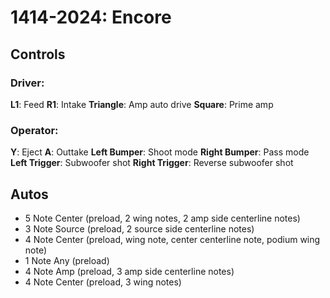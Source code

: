 # 1414-2024: Encore

## Controls

### Driver:
**L1**: Feed
**R1**: Intake
**Triangle**: Amp auto drive
**Square**: Prime amp

### Operator:
**Y**: Eject
**A**: Outtake
**Left Bumper**: Shoot mode
**Right Bumper**: Pass mode
**Left Trigger**: Subwoofer shot
**Right Trigger**: Reverse subwoofer shot

## Autos
- 5 Note Center (preload, 2 wing notes, 2 amp side centerline notes)
- 3 Note Source (preload, 2 source side centerline notes)
- 4 Note Center (preload, wing note, center centerline note, podium wing note)
- 1 Note Any (preload)
- 4 Note Amp (preload, 3 amp side centerline notes)
- 4 Note Center (preload, 3 wing notes)
